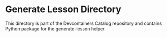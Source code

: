 # Generate Lesson Directory

This directory is part of the Devcontainers Catalog repository and contains Python package for the generate-lesson helper.

